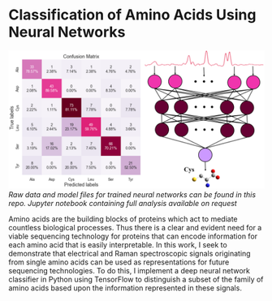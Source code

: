 # Classification of Amino Acids Using Neural Networks
![](/images/neural_network_classification_of_amino_acids.PNG)
*Raw data and model files for trained neural networks can be found in this repo. Jupyter notebook containing full analysis available on request*

Amino acids are the building blocks of proteins which act to mediate countless biological processes. Thus
there is a clear and evident need for a viable sequencing technology for proteins that can encode information
for each amino acid that is easily interpretable. In this work, I seek to demonstrate that electrical and Raman 
spectroscopic signals originating from single amino acids can be used as representations for future sequencing 
technologies. To do this, I implement a deep neural network classifier in Python using TensorFlow to distinguish
a subset of the family of amino acids based upon the information represented in these signals.
